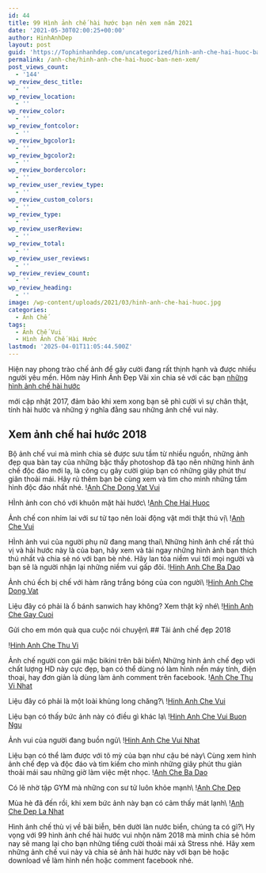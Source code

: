 ```yaml
---
id: 44
title: 99 Hình ảnh chế hài hước bạn nên xem năm 2021
date: '2021-05-30T02:00:25+00:00'
author: HinhAnhDep
layout: post
guid: 'https://Tophinhanhdep.com/uncategorized/hinh-anh-che-hai-huoc-ban-nen-xem/'
permalink: /anh-che/hinh-anh-che-hai-huoc-ban-nen-xem/
post_views_count:
  - '144'
wp_review_desc_title:
  - ''
wp_review_location:
  - ''
wp_review_color:
  - ''
wp_review_fontcolor:
  - ''
wp_review_bgcolor1:
  - ''
wp_review_bgcolor2:
  - ''
wp_review_bordercolor:
  - ''
wp_review_user_review_type:
  - ''
wp_review_custom_colors:
  - ''
wp_review_type:
  - ''
wp_review_userReview:
  - ''
wp_review_total:
  - ''
wp_review_user_reviews:
  - ''
wp_review_review_count:
  - ''
wp_review_heading:
  - ''
image: /wp-content/uploads/2021/03/hinh-anh-che-hai-huoc.jpg
categories:
  - Ảnh Chế
tags:
  - Ảnh Chế Vui
  - Hình Ảnh Chế Hài Hước
lastmod: '2025-04-01T11:05:44.500Z'
---
```

Hiện nay phong trào chế ảnh để gây cười đang rất thịnh hạnh và được nhiều người yêu mền. Hôm này Hình Ảnh Đẹp Vãi xin chia sẻ với các bạn [những hình ảnh chế hài hước](https://tophinhanhdep.com/hinh-anh-che-hai-huoc-ban-nen-xem/)

 mới cập nhật 2017, đảm bảo khi xem xong bạn sẽ phì cười vì sự chân thật, tính hài hước và những ý nghĩa đằng sau những ảnh chế vui này.

## Xem ảnh chế hai hước 2018

Bộ ảnh chế vui mà mình chia sẻ được sưu tầm từ nhiều nguồn, những ảnh đẹp qua bàn tay của những bậc thầy photoshop đã tạo nên những hình ảnh chế độc đáo mới lạ, là công cụ gây cười giúp bạn có những giây phút thư giãn thoải mái. Hãy rủ thêm bạn bè cùng xem và tìm cho mình những tấm hình độc đáo nhất nhé. \![Anh Che Dong Vat Vui](https://tophinhanhdep.com/wp-content/uploads/2021/03/anh-che-dong-vat-vui-300x300.jpg)

 HÌnh ảnh con chó với khuôn mặt hài hước\ \![Anh Che Hai Huoc](https://tophinhanhdep.com/wp-content/uploads/2021/03/anh-che-hai-huoc-300x200.jpg)

 Ảnh chế con nhím lai với sư tử tạo nên loài động vật mới thật thú vị\ \![Anh Che Vui](https://tophinhanhdep.com/wp-content/uploads/2021/03/anh-che-vui-300x300.jpg)

 HÌnh ảnh vui của người phụ nữ đang mang thai\ Những hình ảnh chế rất thú vị và hài hước này là của bạn, hãy xem và tải ngay những hình ảnh bạn thích thú nhất và chia sẻ nó với bạn bè nhé. Hãy lan tỏa niềm vui tới mọi người và bạn sẽ là người nhận lại những niềm vui gấp đôi. \![Hinh Anh Che Ba Dao](https://tophinhanhdep.com/wp-content/uploads/2021/03/hinh-anh-che-ba-dao-300x300.jpg)

 Ảnh chú ếch bị chế với hàm răng trắng bóng của con người\ \![Hinh Anh Che Dong Vat](https://tophinhanhdep.com/wp-content/uploads/2021/03/hinh-anh-che-dong-vat-300x200.jpg)

 Liệu đây có phải là ổ bánh sanwich hay không? Xem thật kỹ nhé\ \![Hinh Anh Che Gay Cuoi](https://tophinhanhdep.com/wp-content/uploads/2021/03/hinh-anh-che-gay-cuoi-300x200.jpg)

 Gửi cho em món quà qua cuộc nói chuyện\ ## Tải ảnh chế đẹp 2018

\![Hinh Anh Che Thu Vi](https://tophinhanhdep.com/wp-content/uploads/2021/03/hinh-anh-che-thu-vi-300x300.jpg)

 Ảnh chế người con gái mặc bikini trên bãi biển\ Những hình ảnh chế đẹp với chất lượng HD này cực đẹp, bạn có thể dùng nó làm hình nền máy tính, điện thoại, hay đơn giản là dùng làm ảnh comment trên facebook. \![Anh Che Thu Vi Nhat](https://tophinhanhdep.com/wp-content/uploads/2021/03/hinh-anh-che-thu-vi-nhat-300x300.jpg)

 Liệu đây có phải là một loài khủng long chăng?\ \![Hinh Anh Che Vui](https://tophinhanhdep.com/wp-content/uploads/2021/03/hinh-anh-che-vui-300x240.jpg)

 Liệu bạn có thấy bức ảnh này có điều gì khác lạ\ \![Hinh Anh Che Vui Buon Ngu](https://tophinhanhdep.com/wp-content/uploads/2021/03/hinh-anh-che-vui-buon-ngu-300x200.jpg)

 Ảnh vui của người đang buồn ngủ\ \![Hinh Anh Che Vui Nhat](https://tophinhanhdep.com/wp-content/uploads/2021/03/hinh-anh-che-vui-nhat-300x200.jpeg)

 Liệu bạn có thể làm được với tô mỳ của bạn như cậu bé này\ Cùng xem hình ảnh chế đẹp và độc đáo và tìm kiếm cho mình những giây phút thu giản thoải mái sau những giờ làm việc mệt nhọc. \![Anh Che Ba Dao](https://tophinhanhdep.com/wp-content/uploads/2021/03/anh-che-ba-dao-300x200.jpg)

 Có lẽ nhờ tập GYM mà những con sư tử luôn khỏe mạnh\ \![Anh Che Dep](https://tophinhanhdep.com/wp-content/uploads/2021/03/anh-che-dep-300x200.jpg)

 Mùa hè đã đến rồi, khi xem bức ảnh này bạn có cảm thấy mát lạnh\ \![Anh Che Dep La Nhat](https://tophinhanhdep.com/wp-content/uploads/2021/03/anh-che-dep-la-nhat-300x200.jpg)

 Hình ảnh chế thù vị về bãi biễn, bên dười làn nước biển, chúng ta có gì?\ Hy vọng với 99 hình ảnh chế hài hước vui nhộn năm 2018 mà mình chia sẻ hôm nay sẽ mang lại cho bạn những tiếng cười thoải mái xả Stress nhé. Hãy xem những ảnh chế vui này và chia sẻ ảnh hài hước này với bạn bè hoặc download về làm hình nền hoặc comment facebook nhé.
